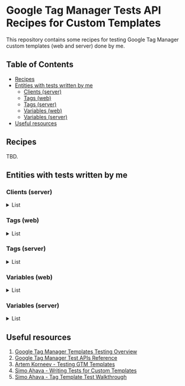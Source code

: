 # Google Tag Manager Tests API Recipes for Custom Templates 
This repository contains some recipes for testing Google Tag Manager custom templates (web and server) done by me.

## Table of Contents
* [Recipes](#recipes)
* [Entities with tests written by me](#entities-with-tests-written-by-me)
  + [Clients (server)](#clients-server)
  + [Tags (web)](#tags-web)
  + [Tags (server)](#tags-server)
  + [Variables (web)](#variables-web)
  + [Variables (server)](#variables-server)
* [Useful resources](#useful-resources)
 
## Recipes

TBD.

## Entities with tests written by me

### Clients (server)
<details>
  <summary>List</summary>
  
  - [Piano Analytics Client](https://github.com/stape-io/piano-client)

</details>

### Tags (web)
<details>
  <summary>List</summary>
  
  - [Data tag](https://github.com/stape-io/data-tag)
  - [Google Customer Reviews tag](https://github.com/stape-io/google-customer-reviews-tag)

</details>

### Tags (server)
<details>
  <summary>List</summary>
  
  - [Awin tag](https://github.com/stape-io/awin-tag)
  - [Adtraction tag](https://github.com/stape-io/adtraction-tag)
  - [Sendlane tag](https://github.com/stape-io/sendlane-tag)
  - [Klaviyo tag](https://github.com/stape-io/klaviyo-tag)
  - [Snapchat tag](https://github.com/stape-io/snapchat-tag)
  - [Impact tag](https://github.com/stape-io/impact-tag)
  - [LinkedIn tag](https://github.com/stape-io/linkedin-tag)
  - [Logger tag](https://github.com/stape-io/logger-tag)
  - [Brevo tag](https://github.com/stape-io/brevo-tag)
  - [Event Enricher tag](https://github.com/stape-io/event-enricher-tag)
  - [Hubspot tag](https://github.com/stape-io/hubspot-tag)
  - [AdRoll tag](https://github.com/stape-io/adroll-tag)
  - [Telegram tag](https://github.com/stape-io/telegram-notification-tag)
  - [TikTok tag](https://github.com/stape-io/tiktok-tag)
  - [Facebook tag](https://github.com/stape-io/facebook-tag)
  - [Snapchat tag](https://github.com/stape-io/snapchat-tag)
  - [Google Ads Conversion Adjustments tag](https://github.com/stape-io/gads-conversion-adjustments-tag)
  - [Google Ads Offline Conversion tag](https://github.com/stape-io/gads-offline-conversion-tag)
  - [Braze tag](https://github.com/stape-io/braze-tag)
  - [Piano Analytics tag](https://github.com/stape-io/piano-tag)

</details>

### Variables (web)
<details>
  <summary>List</summary>
  
  - [Phone Number Formatter variable](https://github.com/stape-io/phone-number-formatter-web-variable)

</details>

### Variables (server)
<details>
  <summary>List</summary>
  
  - [Predefined Constant Value Selector variable](https://github.com/giovaniortolani/predefined-constant-value-selector-variable-sgtm)
  - [Query Replacer variable](https://github.com/stape-io/query-replacer-variable)
  - [TikTok _ttp Generator variable](https://github.com/giovaniortolani/tiktok-ttp-generator)
  - [Convert to String variable](https://github.com/giovaniortolani/convert-to-string-sgtm)
  - [URL Builder variable](https://github.com/stape-io/url-builder-variable)
  - [Phone Number Formatter variable](https://github.com/stape-io/phone-number-formatter-variable)
  - [MD5 Hash variable](https://github.com/stape-io/md5-hash-variable)
  - [User Data Extractor variable](https://github.com/stape-io/user-data-extractor-variable)

</details>

## Useful resources

1. [Google Tag Manager Templates Testing Overview](https://developers.google.com/tag-platform/tag-manager/templates/tests)
2. [Google Tag Manager Test APIs Reference](https://developers.google.com/tag-platform/tag-manager/templates/api#test_apis)
3. [Artem Korneev - Testing GTM Templates](https://gtm-gear.com/posts/gtm-templates-testing/)
4. [Simo Ahava - Writing Tests for Custom Templates](https://www.simoahava.com/analytics/writing-tests-for-custom-templates-google-tag-manager)
5. [Simo Ahava - Tag Template Test Walkthrough](https://www.simoahava.com/gtm-tips/tag-template-test-walkthrough/)
